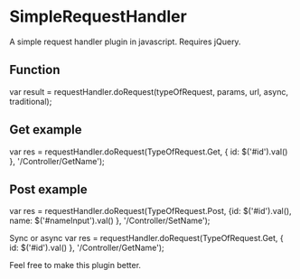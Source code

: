 SimpleRequestHandler
====================

A simple request handler plugin in javascript. Requires jQuery.

Function
--------
var result = requestHandler.doRequest(typeOfRequest, params, url, async, traditional);

Get example
--------
var res = requestHandler.doRequest(TypeOfRequest.Get, { id: $('#id').val() }, '/Controller/GetName');

Post example
--------
var res = requestHandler.doRequest(TypeOfRequest.Post, {id: $('#id').val(), name: $('#nameInput').val() }, '/Controller/SetName');

Sync or async
var res = requestHandler.doRequest(TypeOfRequest.Get, { id: $('#id').val() }, '/Controller/GetName'); 


Feel free to make this plugin better.
